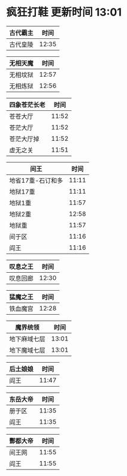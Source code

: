 # 疯狂打鞋 更新时间 13:01

| 古代霸主   | 时间    |
|--------|-------|
| 古代皇陵 | 12:35 |

| 无相天魔   | 时间    |
|--------|-------|
| 无相坟狱 | 12:57 |
| 无相炼狱 | 12:56 |

| 四象苍茫长老   | 时间    |
|--------|-------|
| 苍苍大厅 | 11:52 |
| 苍茫大厅 | 11:52 |
| 苍茫大厅掉 | 11:52 |
| 虚无之关 | 11:51 |

| 间王   | 时间    |
|--------|-------|
| 地省17重-石订和多 | 11:11 |
| 地狱17重 | 11:11 |
| 地狱1重 | 11:57 |
| 地狱2重 | 12:58 |
| 地狱重 | 11:57 |
| 间于区 | 11:16 |
| 阎王 | 11:16 |

| 叹息之王   | 时间    |
|--------|-------|
| 叹息回廊 | 12:30 |

| 猛魔之王   | 时间    |
|--------|-------|
| 铁血魔宫 | 12:28 |

| 魔界统领   | 时间    |
|--------|-------|
| 地下麻域七层 | 13:01 |
| 地下魔域七层 | 13:01 |

| 后土娘娘   | 时间    |
|--------|-------|
| 阎王 | 11:47 |

| 东岳大帝   | 时间    |
|--------|-------|
| 册于区 | 11:35 |
| 阎王 | 11:35 |

| 酆都大帝   | 时间    |
|--------|-------|
| 间王网 | 11:55 |
| 阎王 | 11:55 |